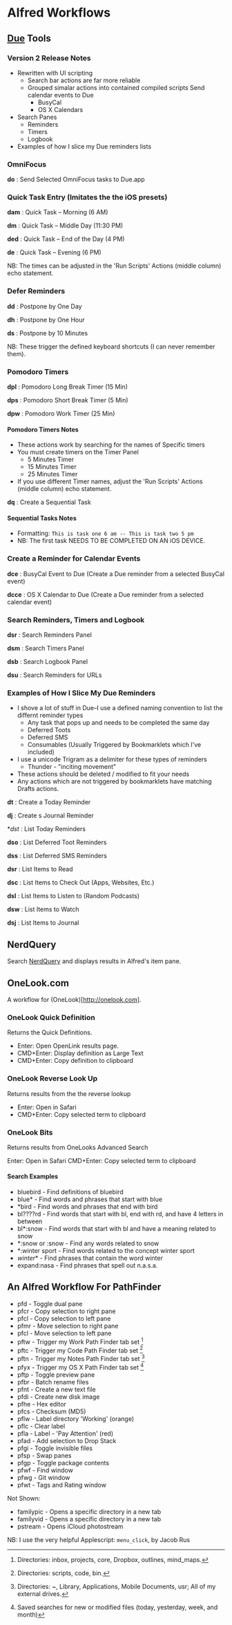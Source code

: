# Alfred Workflows

## [Due](http://www.dueapp.com) Tools

### Version 2 Release Notes

* Rewritten with UI scripting 
  * Search bar actions are far more reliable
  * Grouped simalar actions into contained compiled scripts
Send calendar events to Due
    * BusyCal
    * OS X Calendars
* Search Panes
  * Reminders
  * Timers
  * Logbook
* Examples of how I slice my Due reminders lists

### OmniFocus

**do**
:   Send Selected OmniFocus tasks to Due.app

### Quick Task Entry (Imitates the the iOS presets)

**dam**
:   Quick Task – Morning (6 AM)

**dm**
:   Quick Task – Middle Day (11:30 PM)

**ded**
:   Quick Task – End of the Day (4 PM)

**de**
:   Quick Task – Evening (6 PM)


NB: The times can be adjusted in the 'Run Scripts' Actions (middle column) echo statement.

### Defer Reminders

**dd**
:   Postpone by One Day

**dh**
:   Postpone by One Hour

**ds**
:   Postpone by 10 Minutes


NB: These trigger the defined keyboard shortcuts (I can never remember them).

### Pomodoro Timers

**dpl**
:   Pomodoro Long Break Timer (15 Min)

**dps**
:   Pomodoro Short Break Timer (5 Min)
    
**dpw**
:   Pomodoro Work Timer (25 Min)
 
#### Pomodoro Timers Notes

* These actions work by searching for the names of Specific timers
* You must create timers on the Timer Panel 
    * 5 Minutes Timer
    * 15 Minutes Timer
    * 25 Minutes Timer
* If you use different Timer names, adjust the 'Run Scripts' Actions (middle column) echo statement.

**dq**
:   Create a Sequential Task

#### Sequential Tasks Notes

* Formatting: `This is task one 6 am -- This is task two 5 pm`
* NB: The first task NEEDS TO BE COMPLETED ON AN iOS DEVICE.

### Create a Reminder for Calendar Events

**dce**
:   BusyCal Event to Due (Create a Due reminder from a selected BusyCal event)

**dcce**
:   OS X Calendar to Due (Create a Due reminder from a selected calendar event)

### Search Reminders, Timers and Logbook

**dsr**
:   Search Reminders Panel

**dsm**
:   Search Timers Panel

**dsb**
:   Search Logbook Panel

**dsu**
:   Search Reminders for URLs

### Examples of How I Slice My Due Reminders

* I shove a lot of stuff in Due–I use a defined naming convention to list the differnt reminder types
    * Any task that pops up and needs to be completed the same day
    * Deferred Toots
    * Deferred SMS
    * Consumables (Usually Triggered by Bookmarklets which I've included)
* I use a unicode Trigram as a delimiter for these types of reminders
    * Thunder - "inciting movement"
* These actions should be deleted / modified to fit your needs
* Any actions which are not triggered by bookmarklets have matching Drafts actions.

**dt**
:   Create a Today Reminder

**dj**
:   Create s Journal Reminder

**dst*
:   List Today Reminders

**dso**
:   List Deferred Toot Reminders

**dss**
:   List Deferred SMS Reminders

**dsr**
: List Items to Read

**dsc**
: List Items to Check Out (Apps, Websites, Etc.)

**dsl**
: List Items to Listen to (Random Podcasts)

**dsw**
: List Items to Watch

**dsj**
: List Items to Journal

## NerdQuery

Search [NerdQuery](http://nerdquery.com) and displays results in Alfred's item pane.


## OneLook.com

A workflow for (OneLook)[http://onelook.com].

### OneLook Quick Definition ###

Returns the Quick Definitions.

* Enter:		Open OpenLink results page.
* CMD+Enter: 	Display definition as Large Text
* CMD+Enter:	Copy definition to clipboard



### OneLook Reverse Look Up ###

Returns results from the the reverse lookup

* Enter:     	Open in Safari
* CMD+Enter:	Copy selected term to clipboard



### OneLook Bits ###

Returns results from OneLooks Advanced Search

Enter:   	Open in Safari
CMD+Enter:	Copy selected term to clipboard

#### Search Examples

* bluebird		- Find definitions of bluebird  
* blue*			- Find words and phrases that start with blue  
* *bird			- Find words and phrases that end with bird  
* bl????rd		- Find words that start with bl, end with rd, and have 4 letters in between  
* bl*:snow		- Find words that start with bl and have a meaning related to snow  
* *:snow or :snow		- Find any words related to snow  
* *:winter sport		- Find words related to the concept winter sport  
* *winter**		- Find phrases that contain the word winter  
* expand:nasa		- Find phrases that spell out n.a.s.a.  

## An Alfred Workflow For PathFinder

* pfd   - Toggle dual pane
* pfcr  - Copy selection to right pane
* pfcl  - Copy selection to left pane
* pfmr  - Move selection to right pane
* pfcl  - Move selection to left pane 
* pftw  - Trigger my Work Path Finder tab set [^1]
* pftc  - Trigger my Code Path Finder tab set [^2]
* pftn  - Trigger my Notes Path Finder tab set [^3]
* pfyx  - Trigger my OS X Path Finder tab set [^4]
* pftp  - Toggle preview pane
* pfbr  - Batch rename files
* pfnt  - Create a new text file
* pfdi  - Create new disk image
* pfhe  - Hex editor
* pfcs  - Checksum (MD5)
* pflw  - Label directory 'Working' (orange)
* pflc  - Clear label
* pfla  - Label - 'Pay Attention' (red)
* pfad  - Add selection to Drop Stack
* pfgi  - Toggle invisible files
* pfsp  - Swap panes
* pfgp  - Toggle package contents
* pfwf  - Find window
* pfwg  - Git window
* pfwt  - Tags and Rating window

Not Shown: 

* familypic - Opens a specific directory in a new tab
* familyvid - Opens a specific directory in a new tab
* pstream   - Opens iCloud photostream

NB: I use the very helpful Applescript: `menu_click`, by Jacob Rus

[^1]: Directories: inbox, projects, core, Dropbox, outlines, mind_maps.

[^2]: Directories: scripts, code, bin.

[^3]: Directories: ~, Library, Applications, Mobile Documents, usr; All of my external drives.

[^4]: Saved searches for new or modified files (today, yesterday, week, and month)
